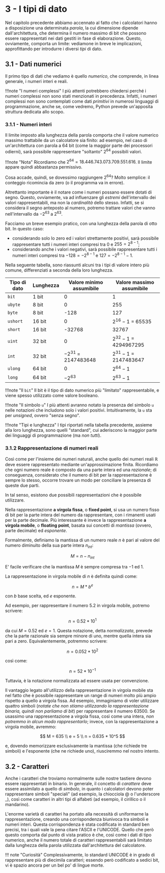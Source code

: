 # 3 - I tipi di dato

Nel capitolo precedente abbiamo accennato al fatto che i calcolatori hanno a disposizione una determinata *parola*, la cui dimensione dipende dall'architettura, che determina il numero massimo di bit che possono essere rappresentati nei dati gestiti in fase di elaborazione. Questo, ovviamente, comporta un limite: vediamone in breve le implicazioni, approfittando per introdurre i diversi *tipi* di dato.

## 3.1 - Dati numerici

Il primo tipo di dati che vediamo è quello *numerico*, che comprende, in linea generale, i numeri interi e reali.

!!!note "I numeri complessi"
    I più attenti potrebbero chiedersi perché i numeri complessi non sono stati menzionati in precedenza. Infatti, i numeri complessi non sono contemplati come dati *primitivi* in numerosi linguaggi di programmazione, anche se, come vedremo, Python prevede un'apposita struttura dedicata allo scopo.

### 3.1.1 - Numeri interi

Il limite imposto alla lunghezza della parola comporta che il valore numerico massimo trattabile da un calcolatore sia finito: ad esempio, nel caso di un'architettura con parola a 64 bit (come la maggior parte dei processori odierni), sarà possibile rappresentare "soltanto" $2^{64}$ possibili valori.

!!!note "Nota"
    Ricordiamo che $2^{64} = 18.446.743.073.709.551.616$. Il limite appare quindi abbastanza permissivo.

Cosa accade, quindi, se dovessimo raggiungere $2^{64}$? Molto semplice: il conteggio ricomincia da zero (o il programma va in errore).

Altrettanto importante è il notare come i numeri possano essere dotati di segno. Questo, ovviamente, va ad influenzare gli *estremi* dell'intervallo dei valori rappresentabili, ma non la *cardinalità* dello stesso. Infatti, se si considera il segno anteposto al numero, potremo trattare valori che vanno nell'intervallo da $-2^{63}$ a $2^{63}$.

Facciamo un breve esempio pratico, con una lunghezza della parola di otto bit. In questo caso:

- considerando solo lo zero ed i valori strettamente positivi, sarà possibile rappresentare tutti i numeri interi compresi tra $0$ e $255 = 2^{8-1}$;
- considerando anche i valori negativi, sarà possibile rappresentare tutti i numeri interi compresi tra $-128 = -2^{8-1}$ e $127 = -2^{8-1}-1$.

Nella seguente tabella, sono riassunti alcuni tra i tipi di valore intero più comune, differenziati a seconda della loro lunghezza.

| Tipo di dato | Lunghezza | Valore minimo assumibile | Valore massimo assumibile |
| ------------ | --------- | ------------------------ | ------------------------- |
| `bit`        | 1 bit     | 0                        | 1                         |
| `ubyte`      | 8 bit     | 0                        | 255                       |
| `byte`       | 8 bit     | -128                     | 127                       |
| `ushort`     | 16 bit    | 0                        | $2^{16} - 1$ = 65535      |
| `short`      | 16 bit    | -32768                   | 32767                     |
| `uint`       | 32 bit    | 0                        | $2^{32} - 1$ = 4294967295   |
| `int`        | 32 bit    | $-2^{31}$ = 2147483648     | $2^{31} - 1$ = 2147483647   |
| `ulong`      | 64 bit    | 0                        | $2^{64} - 1$                |
| `long`       | 64 bit    | $-2^{63}$                  | $2^{63} - 1$                |

!!!note "Il `bit`"
    Il bit è il tipo di dato numerico più "limitato" rappresentabile, e viene spesso utilizzato come valore booleano.

!!!note "Il simbolo `u`"
    I più attenti avranno notato la presenza del simbolo `u` nelle notazioni che includono solo i valori positivi. Intuitivamente, la `u` sta per *unsigned*, ovvero "senza segno".

!!!note "Tipi e lunghezza"
    I tipi riportati nella tabella precedente, assieme alla loro lunghezza, sono quelli "standard", cui aderiscono la maggior parte dei linguaggi di programmazione (ma *non tutti*).

### 3.1.2 Rappresentazione di numeri reali

Così come per l'insieme dei numeri naturali, anche quello dei numeri reali $\mathbb{R}$ deve essere rappresentato mediante un'approssimazione finita. Ricordiamo che ogni numero reale è composto da una parte intera ed una *razionale*; di conseguenza, considerato che il numero di bit per la rappresentazione è sempre lo stesso, occorre trovare un modo per conciliare la presenza di queste due parti.

In tal senso, esistono due possibili rappresentazioni che è possibile utilizzare.

Nella rappresentazione **a virgola fissa**, o **fixed point**, si usa un numero fisso di bit per la parte intera del numero da rappresentare, con i rimanenti usati per la parte decimale. Più interessante è invece la rappresentazione **a virgola mobile**, o **floating point**, basata sui concetti di *mantissa* (ovvero, parte decimale) ed *esponente*.

Formalmente, definiamo la mantissa di un numero reale $n$ è pari al valore del numero diminuito della sua parte intera $n_{int}$:

$$
M = n - n_{int}
$$

E' facile verificare che la mantissa $M$ è sempre compresa tra $-1$ ed $1$.

La rappresentazione in virgola mobile di $n$ è definita quindi come:

$$
n = M * b^e
$$

con $b$ base scelta, ed $e$ esponente.

Ad esempio, per rappresentare il numero $5.2$ in virgola mobile, potremo scrivere:

$$
n = 0.52 * 10^1
$$

da cui $M = 0.52$ ed $e = 1$. Questa notazione, detta *normalizzata*, prevede che la parte razionale sia sempre minore di uno, mentre quella intera sia pari a zero. Equivalentemente, potremmo scrivere:

$$
n = 0.052 * 10^2
$$

così come:

$$
n = 52 * 10^{-1}
$$

Tuttavia, è la notazione normalizzata ad essere usata per convenzione.

Il vantaggio legato all'utilizzo della rappresentazione in virgola mobile sta nel fatto che è possibile rappresentare un range di numeri molto più ampio rispetto a quello a virgola fissa. Ad esempio, immaginiamo di voler utilizzare quattro simboli (*notate che non stiamo utilizzando la rappresentazione binaria, quindi non parliamo di bit*) per rappresentare il numero $63500$. Se usassimo una rappresentazione a virgola fissa, così come una intera, *non potremmo in alcun modo rappresentarlo*; invece, con la rappresentazione a virgola mobile, avremmo:

$$
M = 635 \\
e = 5 \\
n = 0.635 * 10^5
$$

e, dovendo memorizzare esclusivamente la mantissa (che richiede tre simboli) e l'esponente (che ne richiede uno), riusciremmo nel nostro intento.

## 3.2 - Caratteri

Anche i caratteri che troviamo normalmente sulle nostre tastiere devono essere rappresentati in binario. In generale, il concetto di *carattere* deve essere assimilato a quello di *simbolo*, in quanto i calcolatori devono poter rappresentare simboli "speciali" (ad esempio, la chiocciola @ o l'underscore _), così come caratteri in altri tipi di alfabeti (ad esempio, il cirillico o il mandarino).

L'enorme varietà di caratteri ha portato alla necessità di uniformarne la rappresentazione, creando una corrispondenza biunivoca tra simboli e numeri interi. Questa corrispondenza è stata codificata in standard ben precisi, tra i quali vale la pena citare l'ASCII e l'UNICODE. Quello che però questo comporta dal punto di vista pratico è che, così come i dati di tipo numerico, anche il numero totale di caratteri rappresentabili sarà limitato dalla lunghezza della parola utilizzata dall'architettura del calcolatore.

!!! note "Curiosità"
    Complessivamente, lo standard UNICODE è in grado di rappresentare più di diecimila caratteri; essendo però codificato a sedici bit, vi è spazio ancora per un bel po' di lingue morte.
